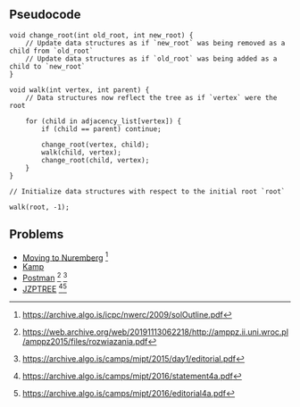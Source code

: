 ## Pseudocode
~~~{.cpp}
void change_root(int old_root, int new_root) {
    // Update data structures as if `new_root` was being removed as a child from `old_root`
    // Update data structures as if `old_root` was being added as a child to `new_root`
}

void walk(int vertex, int parent) {
    // Data structures now reflect the tree as if `vertex` were the root

    for (child in adjacency_list[vertex]) {
        if (child == parent) continue;

        change_root(vertex, child);
        walk(child, vertex);
        change_root(child, vertex);
    }
}

// Initialize data structures with respect to the initial root `root`

walk(root, -1);
~~~


## Problems
- [Moving to Nuremberg](https://open.kattis.com/problems/nuremberg) [^1]
- [Kamp](https://open.kattis.com/problems/kamp)
- [Postman](https://web.archive.org/web/20191101075303/http://amppz.ii.uni.wroc.pl/amppz2015/files/zadania_en.pdf) [^2] [^5]
- [JZPTREE](http://acm.hdu.edu.cn/showproblem.php?pid=4625) [^3][^4]

[^1]: <https://archive.algo.is/icpc/nwerc/2009/solOutline.pdf>
[^2]: <https://web.archive.org/web/20191113062218/http://amppz.ii.uni.wroc.pl/amppz2015/files/rozwiazania.pdf>
[^3]: <https://archive.algo.is/camps/mipt/2016/statement4a.pdf>
[^4]: <https://archive.algo.is/camps/mipt/2016/editorial4a.pdf>
[^5]: <https://archive.algo.is/camps/mipt/2015/day1/editorial.pdf>
